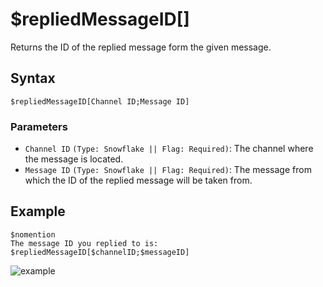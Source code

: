 # $repliedMessageID[]
Returns the ID of the replied message form the given message.

## Syntax
```
$repliedMessageID[Channel ID;Message ID]
```

### Parameters
- `Channel ID` `(Type: Snowflake || Flag: Required)`: The channel where the message is located.
- `Message ID` `(Type: Snowflake || Flag: Required)`: The message from which the ID of the replied message will be taken from.

## Example
```
$nomention
The message ID you replied to is: $repliedMessageID[$channelID;$messageID]
```
![example](https://user-images.githubusercontent.com/94063167/198900570-ad5b8a25-56ad-4e66-9c3e-6495406d7fda.png)
 

